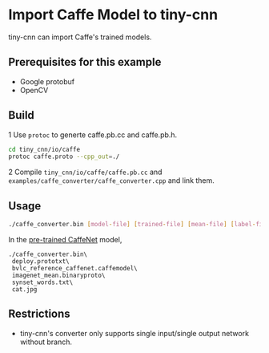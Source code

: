 # Import Caffe Model to tiny-cnn
tiny-cnn can import Caffe's trained models.

## Prerequisites for this example
- Google protobuf
- OpenCV

## Build

1 Use ```protoc``` to generte caffe.pb.cc and caffe.pb.h.
```bash
cd tiny_cnn/io/caffe
protoc caffe.proto --cpp_out=./
```

2 Compile ```tiny_cnn/io/caffe/caffe.pb.cc``` and ```examples/caffe_converter/caffe_converter.cpp``` and link them.

## Usage
```bash
./caffe_converter.bin [model-file] [trained-file] [mean-file] [label-file] [img-file]
```

In the [pre-trained CaffeNet](https://github.com/BVLC/caffe/tree/master/examples/cpp_classification) model,
```
./caffe_converter.bin\
 deploy.prototxt\
 bvlc_reference_caffenet.caffemodel\
 imagenet_mean.binaryproto\
 synset_words.txt\
 cat.jpg
```

## Restrictions
- tiny-cnn's converter only supports single input/single output network without branch.